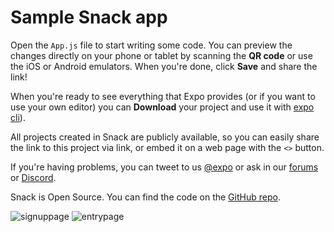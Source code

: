 # Sample Snack app

Open the `App.js` file to start writing some code. You can preview the changes directly on your phone or tablet by scanning the **QR code** or use the iOS or Android emulators. When you're done, click **Save** and share the link!

When you're ready to see everything that Expo provides (or if you want to use your own editor) you can **Download** your project and use it with [expo cli](https://docs.expo.dev/get-started/installation/#expo-cli)).

All projects created in Snack are publicly available, so you can easily share the link to this project via link, or embed it on a web page with the `<>` button.

If you're having problems, you can tweet to us [@expo](https://twitter.com/expo) or ask in our [forums](https://forums.expo.dev/c/expo-dev-tools/61) or [Discord](https://chat.expo.dev/).

Snack is Open Source. You can find the code on the [GitHub repo](https://github.com/expo/snack).


![signuppage](https://github.com/MehvishSheikh/tumor_classification_app/assets/130210811/e8fe24ca-5af0-4052-855a-423c22c5cf4f)
![entrypage](https://github.com/MehvishSheikh/tumor_classification_app/assets/130210811/0272bcac-8b63-4cc4-8363-33b2a46b58a7)

